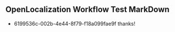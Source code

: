 ## OpenLocalization Workflow Test MarkDown
* 6199536c-002b-4e44-8f79-f18a099fae9f thanks!

<!--HONumber=Jul16_HO2-->


